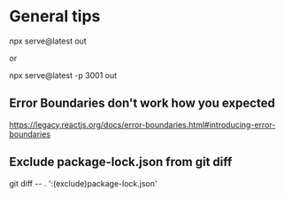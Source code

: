 # General tips

npx serve@latest out

or

npx serve@latest -p 3001 out

## Error Boundaries don't work how you expected

https://legacy.reactjs.org/docs/error-boundaries.html#introducing-error-boundaries

## Exclude package-lock.json from git diff

git diff -- . ':(exclude)package-lock.json'

